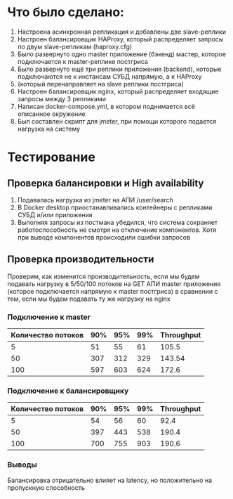 # Что было сделано:
1. Настроена асинхронная репликация и добавлены две slave-реплики
2. Настроен балансировщик HAProxy, который распределяет запросы по двум slave-репликам (haproxy.cfg)
3. Было развернуто одно master приложение (бэкенд) мастер, которое подключается к master-реплике постгриса
4. Было развернуто ещё три реплики приложения (backend), которые подключаются не к инстансам СУБД напрямую, а к HAProxy 
5. (который перенаправляет на slave реплики постгриса)
6. Настроен балансировщик nginx, который распределяет входящие запросы между 3 репликами
7. Написан docker-compose.yml, в котором поднимается всё описанное окружение
8. Был составлен скрипт для jmeter, при помощи которого подается нагрузка на систему

# Тестирование
## Проверка балансировки и High availability
1. Подавалась нагрузка из jmeter на АПИ /user/search
2. В Docker desktop приостанавливались контейнеры с репликами СУБД и/или приложения
3. Выполняя запросы из постмана убедился, что система сохраняет работоспособность не смотря на отключение компонентов. Хотя при выводе компонентов происходили ошибки запросов

## Проверка производительности
Проверим, как изменится производительность, если мы будем подавать нагрузку в 5/50/100 потоков на GET АПИ master 
приложения (которое подключается напрямую к master постгриса) в сравнении с тем, если мы будем подавать ту же нагрузку
на nginx
### Подключение к master
| Количество потоков | 90% | 95% | 99% | Throughput |
|--------------------|-----|-----|-----|------------|
| 5                  |  51 | 55  |  61 | 105.5      |
| 50                 | 307 | 312 | 329 | 143.54     |
| 100                | 597 | 603 | 624 | 172.6      |

### Подключение к балансировщику
| Количество потоков | 90% | 95% | 99% | Throughput |
|--------------------|-----|-----|-----|------------|
| 5                  | 54  | 56  | 60  | 92.4       |
| 50                 | 397 | 443 | 538 | 190.4      |
| 100                | 700 | 755 | 903 | 190.6      |

### Выводы
Балансировка отрицательно влияет на latency, но положительно на пропускную способность
